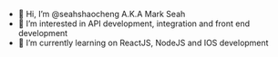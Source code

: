 - 👋 Hi, I’m @seahshaocheng A.K.A Mark Seah
- 👀 I’m interested in API development, integration and front end development
- 🌱 I’m currently learning on ReactJS, NodeJS and IOS development

<!---
seahshaocheng/seahshaocheng is a ✨ special ✨ repository because its `README.md` (this file) appears on your GitHub profile.
You can click the Preview link to take a look at your changes.
--->
